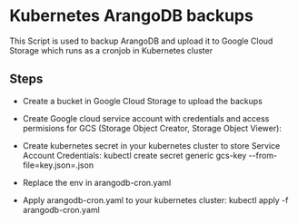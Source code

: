 # Kubernetes ArangoDB backups
This Script is used to backup ArangoDB and upload it to Google Cloud Storage which runs as a cronjob in Kubernetes cluster

## Steps
- Create a bucket in Google Cloud Storage to upload the backups

- Create Google cloud service account with credentials and access permisions for GCS (Storage Object Creator, Storage Object Viewer): 

- Create kubernetes secret in your kubernetes cluster to store Service Account Credentials:
  kubectl create secret generic gcs-key --from-file=key.json=<PATH-TO-KEY-FILE>.json

- Replace the env in arangodb-cron.yaml 

- Apply arangodb-cron.yaml to your kubernetes cluster:
  kubectl apply -f arangodb-cron.yaml
